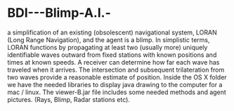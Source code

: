 # BDI---Blimp-A.I.-
a simplification of an existing (obsolescent) navigational system, LORAN (Long Range Navigation), and the agent is a blimp. In simplistic terms, LORAN functions by propagating at least two (usually more) uniquely identifiable waves outward from fixed stations with known positions and times at known speeds. A receiver can determine how far each wave has traveled when it arrives. The intersection and subsequent trilateration from two waves provide a reasonable estimate of position.  Inside the OS X folder we have the needed libraries to display java drawing to the computer for a mac / linux. The viewer-B.jar file includes some needed methods and agent pictures. (Rays, Blimp, Radar stations etc).
